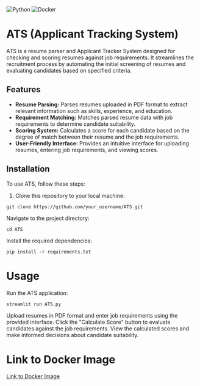 ![Python](https://img.shields.io/badge/python-3670A0?style=for-the-badge&logo=python&logoColor=ffdd54) ![Docker](https://img.shields.io/badge/docker-%230db7ed.svg?style=for-the-badge&logo=docker&logoColor=white)
# ATS (Applicant Tracking System)

ATS is a resume parser and Applicant Tracker System designed for checking and scoring resumes against job requirements. It streamlines the recruitment process by automating the initial screening of resumes and evaluating candidates based on specified criteria.

## Features

- **Resume Parsing:** Parses resumes uploaded in PDF format to extract relevant information such as skills, experience, and education.
- **Requirement Matching:** Matches parsed resume data with job requirements to determine candidate suitability.
- **Scoring System:** Calculates a score for each candidate based on the degree of match between their resume and the job requirements.
- **User-Friendly Interface:** Provides an intuitive interface for uploading resumes, entering job requirements, and viewing scores.

## Installation

To use ATS, follow these steps:

1. Clone this repository to your local machine:

```
git clone https://github.com/your_username/ATS.git
```

Navigate to the project directory:
```
cd ATS
```

Install the required dependencies:

```
pip install -r requirements.txt
```

# Usage

Run the ATS application:
```
streamlit run ATS.py
```

Upload resumes in PDF format and enter job requirements using the provided interface.
Click the "Calculate Score" button to evaluate candidates against the job requirements.
View the calculated scores and make informed decisions about candidate suitability.

# Link to Docker Image
[Link to Docker Image](https://hub.docker.com/r/piyushmishradocker/ats)
